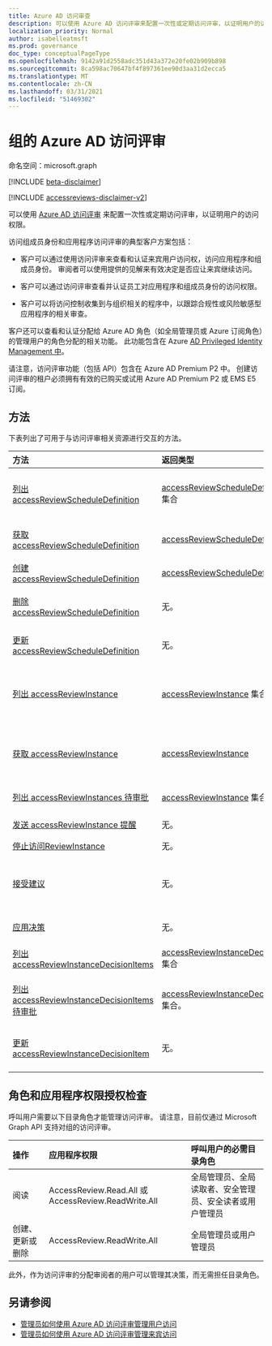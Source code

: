 ```yaml
---
title: Azure AD 访问审查
description: 可以使用 Azure AD 访问评审来配置一次性或定期访问评审，以证明用户的访问权限。 本文档提供第 2 版 API。
localization_priority: Normal
author: isabelleatmsft
ms.prod: governance
doc_type: conceptualPageType
ms.openlocfilehash: 9142a91d2558adc351d43a372e20fe02b909b898
ms.sourcegitcommit: 8ca598ac70647bf4f897361ee90d3aa31d2ecca5
ms.translationtype: MT
ms.contentlocale: zh-CN
ms.lasthandoff: 03/31/2021
ms.locfileid: "51469302"
---
```

# <a name="azure-ad-access-reviews-for-groups"></a>组的 Azure AD 访问评审

命名空间：microsoft.graph

[!INCLUDE [beta-disclaimer](../../includes/beta-disclaimer.md)]

[!INCLUDE [accessreviews-disclaimer-v2](../../includes/accessreviews-disclaimer-v2.md)]


可以使用 [Azure AD 访问评审](/azure/active-directory/active-directory-azure-ad-controls-access-reviews-overview) 来配置一次性或定期访问评审，以证明用户的访问权限。

访问组成员身份和应用程序访问评审的典型客户方案包括：

- 客户可以通过使用访问评审来查看和认证来宾用户访问权，访问应用程序和组成员身份。 审阅者可以使用提供的见解来有效决定是否应让来宾继续访问。

- 客户可以通过访问评审查看并认证员工对应用程序和组成员身份的访问权限。

- 客户可以将访问控制收集到与组织相关的程序中，以跟踪合规性或风险敏感型应用程序的相关审查。

客户还可以查看和认证分配给 Azure AD 角色（如全局管理员或 Azure 订阅角色）的管理用户的角色分配的相关功能。  此功能包含在 Azure [AD Privileged Identity Management 中](privilegedidentitymanagement-root.md)。

请注意，访问评审功能（包括 API）包含在 Azure AD Premium P2 中。  创建访问评审的租户必须拥有有效的已购买或试用 Azure AD Premium P2 或 EMS E5 订阅。


## <a name="methods"></a>方法

下表列出了可用于与访问评审相关资源进行交互的方法。

| 方法           | 返回类型    |说明|
|:---------------|:--------|:----------|
|[列出 accessReviewScheduleDefinition](../api/accessreviewscheduledefinition-list.md) | [accessReviewScheduleDefinition](accessreviewscheduledefinition.md) 集合 | 列出每个 `accessReviewScheduleDefinition` 。 不在一览 `accessReviewInstance` 中包括关联的实例。 |
|[获取 accessReviewScheduleDefinition](../api/accessreviewscheduledefinition-get.md) | [accessReviewScheduleDefinition](accessreviewscheduledefinition.md) | 获取 `accessReviewScheduleDefinition` 具有指定 ID 的 。 |
|[创建 accessReviewScheduleDefinition](../api/accessreviewscheduledefinition-create.md) | [accessReviewScheduleDefinition](accessreviewscheduledefinition.md) | 新建 `accessReviewScheduleDefinition`。 |
|[删除 accessReviewScheduleDefinition](../api/accessreviewscheduledefinition-delete.md) | 无。 | 删除 `accessReviewScheduleDefinition` 具有指定 ID 的 。 |
|[更新 accessReviewScheduleDefinition](../api/accessreviewscheduledefinition-update.md) | 无。 | 更新具有指定 `accessReviewScheduleDefinition` ID 的属性。 |
|[列出 accessReviewInstance](../api/accessreviewinstance-list.md) | [accessReviewInstance](accessreviewinstance.md) 集合 | 列出 `accessReviewInstance` 每个特定 `accessReviewScheduleDefinition` 。 不在一览 `accessReviewInstanceDecisionItem` 中包括关联的 。 |
|[获取 accessReviewInstance](../api/accessreviewinstance-get.md) | [accessReviewInstance](accessreviewinstance.md) | 返回 `accessReviewInstance` `accessReviewScheduleDefinition` 。 对象中不包括关联的 `accessReviewInstanceDecisionItem` 。 |
|[列出 accessReviewInstances 待审批](../api/accessreviewinstance-pendingaccessreviewinstances.md) | [accessReviewInstance](accessreviewinstance.md) 集合。 | 获取 `accessReviewInstance` 分配给呼叫用户的所有资源。 |
|[发送 accessReviewInstance 提醒](../api/accessreviewinstance-sendreminder.md) | 无。 | 向 的审阅者发送提醒 `accessReviewInstance` 。 |
|[停止访问ReviewInstance](../api/accessreviewinstance-stop.md) | 无。 | 手动停止 `accessReviewInstance` 。 |
|[接受建议](../api/accessreviewinstance-acceptrecommendations.md) | 无。 | 允许调用用户接受针对每个 NotReviewed 的决策建议，即他们是 `accessReviewInstanceDecisionItem` 特定 的审阅者 `accessReviewInstance` 。 |
|[应用决策](../api/accessreviewinstance-applydecisions.md) | 无。 | 手动对 应用决策 `accessReviewInstance` 。 |
|[列出 accessReviewInstanceDecisionItems](../api/accessreviewinstancedecisionitem-list.md) | [accessReviewInstanceDecisionItem](accessreviewinstancedecisionitem.md) 集合 | 列出 `accessReviewInstanceDecisionItem` 每个特定 `accessReviewInstance` 。 |
|[列出 accessReviewInstanceDecisionItems 待审批](../api/accessreviewinstancedecisionitem-listpendingapproval.md) | [accessReviewInstanceDecisionItem](accessreviewinstancedecisionitem.md) 集合。 | 获取 `accessReviewInstanceDecisionItems` 分配给特定 呼叫用户的所有 `accessReviewInstance` 。 |
|[更新 accessReviewInstanceDecisionItem](../api/accessreviewinstancedecisionitem-update.md) | 无。 | 对于为呼叫用户分配审阅者的任何用户，调用用户可以通过 `accessReviewInstanceDecisionItems` 修补决策对象来记录决策。 |

## <a name="role-and-application-permission-authorization-checks"></a>角色和应用程序权限授权检查

呼叫用户需要以下目录角色才能管理访问评审。 请注意，目前仅通过 Microsoft Graph API 支持对组的访问评审。

| 操作 | 应用程序权限 | 呼叫用户的必需目录角色 |
|:------------------|:------------|:--------------------------------------------|
| 阅读 | AccessReview.Read.All 或 AccessReview.ReadWrite.All | 全局管理员、全局读取者、安全管理员、安全读者或用户管理员 |
| 创建、更新或删除 | AccessReview.ReadWrite.All | 全局管理员或用户管理员 |

此外，作为访问评审的分配审阅者的用户可以管理其决策，而无需担任目录角色。

## <a name="see-also"></a>另请参阅

- [管理员如何使用 Azure AD 访问评审管理用户访问](/azure/active-directory/active-directory-azure-ad-controls-manage-user-access-with-access-reviews)
- [管理员如何使用 Azure AD 访问评审管理来宾访问](/azure/active-directory/active-directory-azure-ad-controls-manage-guest-access-with-access-reviews)


<!--
{
  "type": "#page.annotation",
  "description": "Service root",
  "keywords": "",
  "section": "documentation",
  "tocPath": "",
  "suppressions": []
}
-->


